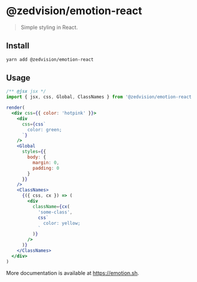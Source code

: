 # @zedvision/emotion-react

> Simple styling in React.

## Install

```bash
yarn add @zedvision/emotion-react
```

## Usage

```jsx
/** @jsx jsx */
import { jsx, css, Global, ClassNames } from '@zedvision/emotion-react'

render(
  <div css={{ color: 'hotpink' }}>
    <div
      css={css`
        color: green;
      `}
    />
    <Global
      styles={{
        body: {
          margin: 0,
          padding: 0
        }
      }}
    />
    <ClassNames>
      {({ css, cx }) => (
        <div
          className={cx(
            'some-class',
            css`
              color: yellow;
            `
          )}
        />
      )}
    </ClassNames>
  </div>
)
```

More documentation is available at https://emotion.sh.
